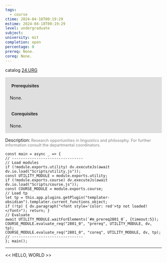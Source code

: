```yaml
---
tags:
  - course
ctime: 2024-04-18T00:19:29
mstime: 2024-04-18T00:19:29
level: undergraduate
subject: 
university: mit
completion: open
percentage: 0
prereq: None.
coreq: None.
---
```


catalog [24.URG](http://student.mit.edu/catalog/m24b.html#24.URG)

<span style="display: block; padding: 15px; background-color: rgb(100, 100, 100, 0.2);"><font id="m_prereq2801_0" style="display: block; font-family: Arial, sans-serif; font-weight: bold; padding: 5px">Prerequisites</font><br><span id="prereq2801_0">None.</span></span>
<span style="display: block; padding: 15px; background-color: rgb(100, 100, 100, 0.2);"><font id="m_coreq2801_0" style="display: block; font-family: Arial, sans-serif; font-weight: bold; padding: 5px">Corequisites</font><br><span id="coreq2801_0">None.</span></span>

<font style="">Description:</font>
<font style="color: grey; font-size: 0.8rem;">Research opportunities in linguistics and philosophy. For further information consult the departmental coordinators.</font>

```dataviewjs
const main = async _ => {
// --------------------------------
// Load modules
if (!module.exports.utility) dv.executeJs(await dv.io.load("Scripts/utility.js"));
const UTILITY_MODULE = module.exports.utility;
if (!module.exports.course) dv.executeJs(await dv.io.load("Scripts/course.js"));
const COURSE_MODULE = module.exports.course;
// Load tp
let tp = this.app.plugins.getPlugin("templater-obsidian").templater.current_functions_object;
if (!tp) { dv.paragraph("<font style='color: red'>tp not loaded!</font>"); return; }
// Evaluate
await UTILITY_MODULE.waitForElements(`#m_prereq2801_0`, {timeout:5});
COURSE_MODULE.evaluate_req("2801_0", "prereq", UTILITY_MODULE, dv, tp);
COURSE_MODULE.evaluate_req("2801_0", "coreq", UTILITY_MODULE, dv, tp);
// --------------------------------
}; main();
```

---

<< HELLO, WORLD >>
